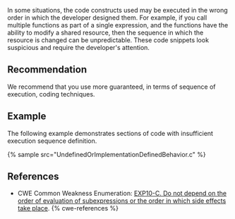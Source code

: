 In some situations, the code constructs used may be executed in the wrong order in which the developer designed them. For example, if you call multiple functions as part of a single expression, and the functions have the ability to modify a shared resource, then the sequence in which the resource is changed can be unpredictable. These code snippets look suspicious and require the developer's attention.


## Recommendation
We recommend that you use more guaranteed, in terms of sequence of execution, coding techniques.


## Example
The following example demonstrates sections of code with insufficient execution sequence definition.

{% sample src="UndefinedOrImplementationDefinedBehavior.c" %}

## References
* CWE Common Weakness Enumeration: [ EXP10-C. Do not depend on the order of evaluation of subexpressions or the order in which side effects take place](https://wiki.sei.cmu.edu/confluence/display/c/EXP10-C.+Do+not+depend+on+the+order+of+evaluation+of+subexpressions+or+the+order+in+which+side+effects+take+place).
{% cwe-references %}
